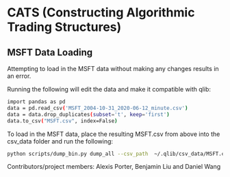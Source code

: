# CATS (Constructing Algorithmic Trading Structures)

## MSFT Data Loading
Attempting to load in the MSFT data without making any changes results in an error.

Running the following will edit the data and make it compatible with qlib:
```bash
import pandas as pd
data = pd.read_csv('MSFT_2004-10-31_2020-06-12_minute.csv')
data = data.drop_duplicates(subset='t', keep='first')
data.to_csv("MSFT.csv", index=False)
```
To load in the MSFT data, place the resulting MSFT.csv from above into the csv_data folder and run the following:
```bash
python scripts/dump_bin.py dump_all --csv_path  ~/.qlib/csv_data/MSFT.csv --qlib_dir ~/.qlib/qlib_data/MSFT.csv --include_fields v,vw,o,c,h,l,t,n,d --date_field_name t 
```

Contributors/project members: Alexis Porter, Benjamin Liu and Daniel Wang

